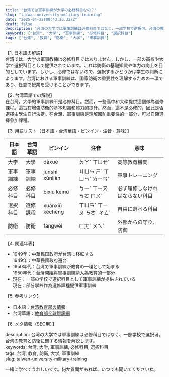 ```yaml
---
title: "台湾では軍事訓練が大学の必修科目なの？"
slug: "taiwan-university-military-training"
date: "2025-04-22T00:43:26.327Z"
draft: false
description: "台湾の大学では軍事訓練は必修科目ではなく、一部学校で選択可。台湾の教育と防衛に関する情報を解説します。"
keywords: ["台湾", "大学", "軍事訓練", "必修科目", "選択科目"]
tags: ["台湾", "教育", "防衛", "大学", "軍事訓練"]
---
```


【1. 日本語の解説】  
台湾では、大学の軍事教練は必修科目ではありません。しかし、一部の高校や大学で選択科目として提供されています。これは防衛の基礎知識や体力の向上を目的としています。しかし、必修ではないので、選択するかどうかは学生の判断によります。台湾における軍事訓練は、国家防衛の重要性を理解するための一環であり、任意で授業を受けることができます。

【2. 台湾華語での解説】  
在台灣，大學的軍事訓練不是必修科目。然而，一些高中和大學提供這個做為選修課程。這旨在增強防衛的基本知識和體力的提升。然而，這不是必修的，因此是否選擇由學生自行決定。在台灣，軍事訓練是理解國防重要性的一部分，可以自願選擇參加課程。

【3. 用語リスト（日本語・台湾華語・ピンイン・注音・意味）】  

| 日本語     | 台湾華語     | ピンイン   | 注音    | 意味                       |
|------------|--------------|-----------|--------|--------------------------|
| 大学        | 大學         | dàxué     | ㄉㄚˇ ㄒㄩㄝˊ | 高等教育機関                |
| 軍事訓練   | 軍事訓練     | jūnshì xùnliàn | ㄐㄩㄣ ㄕˋ ㄒㄩㄣˋ ㄌㄧㄢˋ | 軍事トレーニング          |
| 必修科目   | 必修科目     | bìxiū kēmù | ㄅㄧˋ ㄒㄧㄡ ㄎㄜ ㄇㄨˋ | 必ず履修しなければならない科目 |
| 選択科目   | 選修課程     | xuǎnxiū kèchéng | ㄒㄩㄢˇ ㄒㄧㄡ ㄎㄜˋ ㄔㄥˊ | 自由に選べる科目          |
| 防衛       | 防衛         | fángwèi   | ㄈㄤˊ ㄨㄟˋ | 外部からの守り、防御       |

【4. 関連年表】  

- 1949年：中華民国政府が台湾に移転する  
  1949年：中華民國政府遷台
- 1950年代：台湾で軍事訓練が教育の一環として始まる  
  1950年代：台灣開始將軍事訓練納入為教育的一部分
- 現在：一部の学校で選択科目として軍事訓練が提供されている  
  現在：部分學校作為選修課程提供軍事訓練

【5. 参考リンク】  

- 日本語：[台湾教育部の情報](https://www.edu.tw/)  
- 台湾華語：[教育部全球資訊網](https://www.edu.tw/)

【6. メタ情報（SEO用）】  

description: 台湾の大学では軍事訓練は必修科目ではなく、一部学校で選択可。台湾の教育と防衛に関する情報を解説します。  
keywords: 台湾, 大学, 軍事訓練, 必修科目, 選択科目  
tags: 台湾, 教育, 防衛, 大学, 軍事訓練  
slug: taiwan-university-military-training   

一緒に学べてうれしいです。何か質問があれば、いつでも聞いてくださいね。